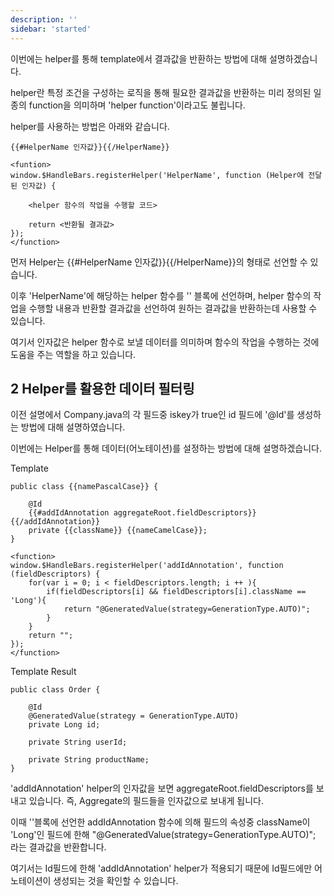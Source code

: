 ```yaml
---
description: ''
sidebar: 'started'
---
```

이번에는 helper를 통해 template에서 결과값을 반환하는 방법에 대해 설명하겠습니다.

helper란 특정 조건을 구성하는 로직을 통해 필요한 결과값을 반환하는 미리 정의된 일종의 function을 의미하며 'helper function'이라고도 불립니다.

helper를 사용하는 방법은 아래와 같습니다.

```
{{#HelperName 인자값}}{{/HelperName}}

<funtion>
window.$HandleBars.registerHelper('HelperName', function (Helper에 전달된 인자값) {
    
    <helper 함수의 작업을 수행할 코드>
    
    return <반환될 결과값>
});
</function>
```

먼저 Helper는 {{#HelperName 인자값}}{{/HelperName}}의 형태로 선언할 수 있습니다. 

이후 'HelperName'에 해당하는 helper 함수를 '<function>' 블록에 선언하며, helper 함수의 작업을 수행할 내용과 반환할 결과값을 선언하여 원하는 결과값을 반환하는데 사용할 수 있습니다.

여기서 인자값은 helper 함수로 보낼 데이터를 의미하며 함수의 작업을 수행하는 것에 도움을 주는 역할을 하고 있습니다.


## 2 Helper를 활용한 데이터 필터링
이전 설명에서 Company.java의 각 필드중 iskey가 true인 id 필드에 '@Id'를 생성하는 방법에 대해 설명하였습니다.

이번에는 Helper를 통해 데이터(어노테이션)를 설정하는 방법에 대해 설명하겠습니다.

Template
```
public class {{namePascalCase}} {

    @Id
    {{#addIdAnnotation aggregateRoot.fieldDescriptors}}{{/addIdAnnotation}}
    private {{className}} {{nameCamelCase}};
}

<function>
window.$HandleBars.registerHelper('addIdAnnotation', function (fieldDescriptors) {
    for(var i = 0; i < fieldDescriptors.length; i ++ ){
        if(fieldDescriptors[i] && fieldDescriptors[i].className == 'Long'){
            return "@GeneratedValue(strategy=GenerationType.AUTO)";
        }
    }
    return "";
});
</function>
```
Template Result
```
public class Order {

    @Id
    @GeneratedValue(strategy = GenerationType.AUTO)
    private Long id;

    private String userId;

    private String productName;
}
```
'addIdAnnotation' helper의 인자값을 보면 aggregateRoot.fieldDescriptors를 보내고 있습니다. 즉, Aggregate의 필드들을 인자값으로 보내게 됩니다.

이때 '<funtion>'블록에 선언한 addIdAnnotation 함수에 의해 필드의 속성중 className이 'Long'인 필드에 한해 "@GeneratedValue(strategy=GenerationType.AUTO)"; 라는 결과값을 반환합니다.

여기서는 Id필드에 한해 'addIdAnnotation' helper가 적용되기 때문에 Id필드에만 어노테이션이 생성되는 것을 확인할 수 있습니다.